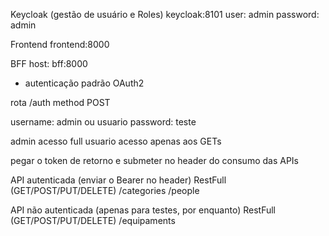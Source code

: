 Keycloak (gestão de usuário e Roles)
keycloak:8101
user: admin
password: admin

Frontend 
frontend:8000

BFF
host: bff:8000
* autenticação padrão OAuth2

rota /auth
method POST

username: admin ou usuario
password: teste

  admin acesso full
  usuario acesso apenas aos GETs

pegar o token de retorno e submeter no header do consumo das APIs

API autenticada (enviar o Bearer no header) RestFull (GET/POST/PUT/DELETE)
/categories
/people

API não autenticada (apenas para testes, por enquanto) RestFull (GET/POST/PUT/DELETE)
/equipaments
